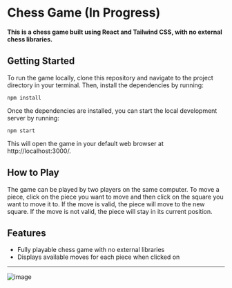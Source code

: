 



# Chess Game (In Progress)
**This is a chess game built using React and Tailwind CSS, with no external chess libraries.**

## Getting Started ##

To run the game locally, clone this repository and navigate to the project directory in your terminal. Then, install the dependencies by running:

`npm install`

Once the dependencies are installed, you can start the local development server by running:

`npm start`

This will open the game in your default web browser at http://localhost:3000/.

## How to Play ##
The game can be played by two players on the same computer. To move a piece, click on the piece you want to move and then click on the square you want to move it to. If the move is valid, the piece will move to the new square. If the move is not valid, the piece will stay in its current position.

## Features ##
* Fully playable chess game with no external libraries
* Displays available moves for each piece when clicked on

- - - -
![image](https://github.com/kokas340/chess/blob/main/src/assets/chess.png)
